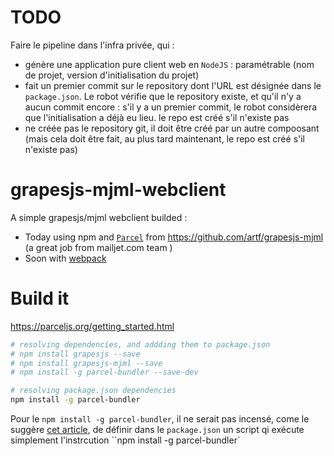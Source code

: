 # TODO

Faire le pipeline dans l'infra privée, qui : 
* génère une application pure client web en `NodeJS` : paramétrable (nom de projet, version d'initialisation du projet)
* fait un premier commit sur le repository dont l'URL est désignée dans le `package.json`. Le robot vérifie que le repository existe, et qu'il n'y a aucun commit encore : s'il y a un premier commit, le robot considèrera que l'initialisation a déjà eu lieu. le repo est créé s'il n'existe pas
* ne créée pas le repository git, il doit être créé par un autre compoosant (mais cela doit être fait, au plus tard maintenant, le repo est créé s'il n'existe pas)

# grapesjs-mjml-webclient

A simple grapesjs/mjml webclient builded : 
* Today using npm and  [`Parcel`](https://parceljs.org/getting_started.html) from https://github.com/artf/grapesjs-mjml (a great job from mailjet.com team )
* Soon with [webpack](https://webpack.js.org/)

# Build it

https://parceljs.org/getting_started.html




```bash
# resolving dependencies, and addding them to package.json
# npm install grapesjs --save
# npm install grapesjs-mjml --save 
# npm install -g parcel-bundler --save-dev

# resolving package.json dependencies
npm install -g parcel-bundler


```
Pour le `npm install -g parcel-bundler`, il ne serait pas incensé, come le suggère [cet article](https://hackernoon.com/avoiding-the-npm-global-flag-in-package-json-based-projects-5a1e7a50706), de définir dans le `package.json` un script qi exécute simplement l'instrcution ``npm install -g parcel-bundler`
